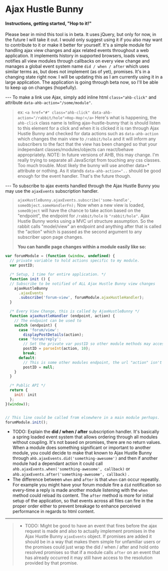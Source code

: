 Ajax Hustle Bunny
===================
#### <i class="icon-file"></i> Instructions, getting started, "Hop to it!"

Please bear in mind this tool is in beta. It uses jQuery, but only for now, in the future I will take it out. I would only suggest using it if you also may want to contribute to it or make it better for yourself. It's a simple module for handling ajax view changes and ajax related events throughout a web application. It implements history in supported browsers, loads views, notifies all view modules through callbacks on every view change and manages a global event system name `did / when / after` which uses similar terms as, but does not implement (as of yet), promises. It's in a changing state right now. I will be updating this as I am currently using it in a large application. The application is going through beta now, so I'll be able to keep up on changes (hopefully).

 --- To make a link use Ajax, simply add inline html `class="ahb-click"` and attribute `data-ahb-action="/some/module"`.
 > ex: `<a href="#" class="ahb-click" data-ahb-action="/rabbit/hole">Hop-Hop!</a>`
> Here's what is happening, the `ahb-click` class name is telling ajax-hustle-bunny that is should listen to this element for a click and when it is clicked it is ran through Ajax Hustle Bunny and checked for data actions such as `data-ahb-action` which changes the main view to `/rabbit/hole` and it will inform any subscribers to the fact that the view has been changed so that your independant classes/modules/objects can react/behave appropriately.
>  NOTE: In future versions of AHB, this may change. I'm really trying to separate all JavaScript from touching any css classes. Too much trouble. Most likely the bunny will use another data=* attribute or nothing. As it stands `data-ahb-action="..` should be good enough for the event handler. That's the future though.

--- To subscribe to ajax events handled through the Ajax Hustle Bunny you may use the `ajaxEvents` subscription handler.
> `ajaxHustleBunny.ajaxEvents.subscribe('some-handle', someObject.someHandlerFn);`
> Now when a new view is loaded, `someObject` will have the chance to take action based on the "endpoint", the endpoint for `/rabbit/hole` is `"rabbit/hole"`. Ajax Hustle Bunny works using a MVC url structure assumption. So the rabbit calls "model/view" an endpoint and anything after that is called the "action" which is passed as the second argument to any subscriber upon page changes.
>
> **You can handle page changes within a module easily like so:**
```js
var forumModule = (function (window, undefined) {
  // private variable to hold actions specific to my module.
  var postID;

  /* Setup, 1 time for entire application. */
  function init () {
  // Subscribe to be notified of ALL Ajax Hustle Bunny view changes
    ajaxHustleBunny
      .ajaxEvents
      .subscribe('forum-view', forumModule.ajaxHustleHandler);
  }

  /* Every View Change, this is called by AjaxHustleBunny */
  function ajaxHustleHandler (endpoint, action) {
    // The endpoint can be used to
 	switch (endpoint) {
	  case 'forum/view':
	    displayPostDetails(action);
	  case 'forum/reply':
	    // Set the private var postID so other module methods may access it.
	    postID = parseInt(action, 10);
	    break;
	  default:
	    // This is some other modules endpoint, the url "action" isn't a postID
	    postID = null;
    }
  }

  /* Public API */
  return {
	init: init
  };
}(window));


// This line could be called from elsewhere in a main module perhaps.
forumModule.init();
```

 * TODO: Explain the **did / when / after** subscription handler. It's basically a spring loaded event system that allows ordering through all modules without coupling. It's not based on promises, there are no return values. When a module does something significant or important to another module, you could decide to make that known to Ajax Hustle Bunny through `ahb.ajaxEvents.did('something-awesome')` and then if another module had a dependant action it could call `ahb.ajaxEvents.when('something-awesome', callback)` or `ahb.ajaxEvents.after('something-awesome', callback)` .
 * The difference between `when` and `after` is that `when` can occur repeatily. For example you might have your forum module fire a `did` notification so every-time a reply is made another module listening with the `when` method could reload its content. The `after` method is more for initial setup of the application, so that events across all files can fire in the proper order either to prevent breakage to enhance perceived performance in regards to html content.

---
> * TODO: Might be good to have an event that fires before the ajax request is made and also to actually implement promises in the Ajax Hustle Bunny `ajaxEvents` object. If promises are added it should be in a way that makes them simple for unfamiliar users or the promises could just wrap the did / when / after and hold onto resolved promises so that if a module calls `after` on an event that has already occurred it may still have access to the resolution provided by that promise.
